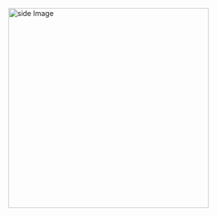 <img src="https://tenor.com/ru/view/ghost-in-the-shell-kokaku-kidotai-japanese-manga-japanese-manga-gif-5605543" width="400" border="0" align="right" alt="side Image" /> &nbsp;  

